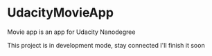 # UdacityMovieApp

Movie app is an app for Udacity Nanodegree


This project is in development mode, stay connected I'll finish it soon
